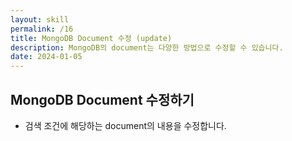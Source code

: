 ```yaml
---
layout: skill
permalink: /16
title: MongoDB Document 수정 (update)
description: MongoDB의 document는 다양한 방법으로 수정할 수 있습니다.
date: 2024-01-05
---
```



## MongoDB Document 수정하기

- 검색 조건에 해당하는 document의 내용을 수정합니다.


